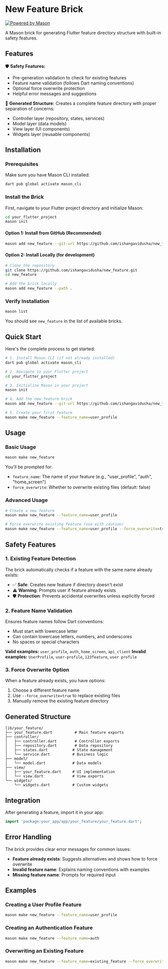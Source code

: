 # New Feature Brick

[![Powered by Mason](https://img.shields.io/endpoint?url=https%3A%2F%2Ftinyurl.com%2Fmason-badge)](https://github.com/felangel/mason)

A Mason brick for generating Flutter feature directory structure with built-in safety features.

## Features

🛡️ **Safety Features:**
- Pre-generation validation to check for existing features
- Feature name validation (follows Dart naming conventions)
- Optional force overwrite protection
- Helpful error messages and suggestions

📁 **Generated Structure:**
Creates a complete feature directory with proper separation of concerns:
- Controller layer (repository, states, services)
- Model layer (data models)
- View layer (UI components)
- Widgets layer (reusable components)

## Installation

### Prerequisites
Make sure you have Mason CLI installed:
```bash
dart pub global activate mason_cli
```

### Install the Brick

First, navigate to your Flutter project directory and initialize Mason:
```bash
cd your_flutter_project
mason init
```

#### Option 1: Install from GitHub (Recommended)
```bash
mason add new_feature --git-url https://github.com/ishangavidusha/new_feature
```

#### Option 2: Install Locally (for development)
```bash
# Clone the repository
git clone https://github.com/ishangavidusha/new_feature.git
cd new_feature

# Add the brick locally
mason add new_feature --path .
```

### Verify Installation
```bash
mason list
```
You should see `new_feature` in the list of available bricks.

## Quick Start

Here's the complete process to get started:

```bash
# 1. Install Mason CLI (if not already installed)
dart pub global activate mason_cli

# 2. Navigate to your Flutter project
cd your_flutter_project

# 3. Initialize Mason in your project
mason init

# 4. Add the new_feature brick
mason add new_feature --git-url https://github.com/ishangavidusha/new_feature

# 5. Create your first feature
mason make new_feature --feature_name=user_profile
```

## Usage

### Basic Usage
```bash
mason make new_feature
```

You'll be prompted for:
- `feature_name`: The name of your feature (e.g., "user_profile", "auth", "home_screen")
- `force_overwrite`: Whether to overwrite existing files (default: false)

### Advanced Usage
```bash
# Create a new feature
mason make new_feature --feature_name=user_profile

# Force overwrite existing feature (use with caution)
mason make new_feature --feature_name=user_profile --force_overwrite=true
```

## Safety Features

### 1. Existing Feature Detection
The brick automatically checks if a feature with the same name already exists:
- ✅ **Safe**: Creates new feature if directory doesn't exist
- ⚠️ **Warning**: Prompts user if feature already exists
- 🛡️ **Protection**: Prevents accidental overwrites unless explicitly forced

### 2. Feature Name Validation
Ensures feature names follow Dart conventions:
- Must start with lowercase letter
- Can contain lowercase letters, numbers, and underscores
- No spaces or special characters

**Valid examples:** `user_profile`, `auth`, `home_screen`, `api_client`
**Invalid examples:** `UserProfile`, `user-profile`, `123feature`, `user profile`

### 3. Force Overwrite Option
When a feature already exists, you have options:
1. Choose a different feature name
2. Use `--force_overwrite=true` to replace existing files
3. Manually remove the existing feature directory

## Generated Structure

```
lib/your_feature/
├── your_feature.dart          # Main feature exports
├── controller/
│   ├── controller.dart        # Controller exports
│   ├── repository.dart        # Data repository
│   ├── states.dart           # State management
│   └── service.dart          # Business logic
├── model/
│   └── model.dart            # Data models
├── view/
│   ├── your_feature.dart     # UI implementation
│   └── view.dart             # View exports
└── widgets/
    └── widgets.dart          # Custom widgets
```

## Integration

After generating a feature, import it in your app:

```dart
import 'package:your_app/app/your_feature/your_feature.dart';
```

## Error Handling

The brick provides clear error messages for common issues:

- **Feature already exists**: Suggests alternatives and shows how to force overwrite
- **Invalid feature name**: Explains naming conventions with examples
- **Missing feature name**: Prompts for required input

## Examples

### Creating a User Profile Feature
```bash
mason make new_feature --feature_name=user_profile
```

### Creating an Authentication Feature
```bash
mason make new_feature --feature_name=auth
```

### Overwriting an Existing Feature
```bash
mason make new_feature --feature_name=existing_feature --force_overwrite=true
```
